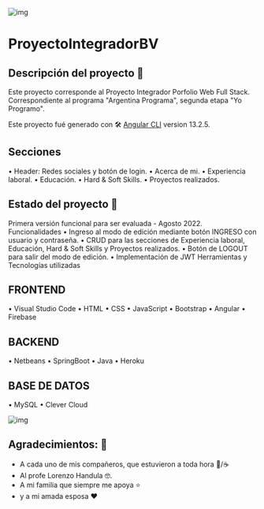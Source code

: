 ![img](https://i.postimg.cc/FRXKcL88/comienza.gif)
# ProyectoIntegradorBV

## Descripción del proyecto 🚀
Este proyecto corresponde al Proyecto Integrador Porfolio Web Full Stack. Correspondiente al programa "Argentina Programa", segunda etapa "Yo Programo".

Este proyecto fué generado con 🛠️ [Angular CLI](https://github.com/angular/angular-cli) version 13.2.5.
## Secciones
•	Header: Redes sociales y botón de login.
•	Acerca de mi.
•	Experiencia laboral.
•	Educación.
•	Hard & Soft Skills.
•	Proyectos realizados.
## Estado del proyecto 📌
Primera versión funcional para ser evaluada - Agosto 2022.
Funcionalidades
•	Ingreso al modo de edición mediante botón INGRESO con usuario y contraseña.
•	CRUD para las secciones de Experiencia laboral, Educación, Hard & Soft Skills y Proyectos realizados.
•	Botón de LOGOUT para salir del modo de edición.
•	Implementación de JWT
Herramientas y Tecnologías utilizadas
## FRONTEND
•	Visual Studio Code
•	HTML
•	CSS
•	JavaScript
•	Bootstrap
•	Angular
•	Firebase
## BACKEND
•	Netbeans
•	SpringBoot
•	Java
•	Heroku
## BASE DE DATOS
•	MySQL
•	Clever Cloud

![img](https://i.postimg.cc/x8675W7F/lenguajes.png)
## Agradecimientos: 🎁

* A cada uno de mis compañeros, que estuvieron a toda hora 🍺/☕
* Al profe Lorenzo Handula 🤓.
* A mi familia que siempre me apoya ⭐️
* y a mi amada esposa ❤️